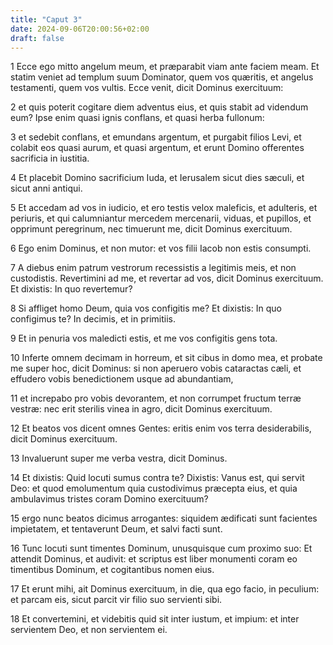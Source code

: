 ```yaml
---
title: "Caput 3"
date: 2024-09-06T20:00:56+02:00
draft: false
---
```



1 Ecce ego mitto angelum meum, et præparabit viam ante faciem meam. Et statim veniet ad templum suum Dominator, quem vos quæritis, et angelus testamenti, quem vos vultis. Ecce venit, dicit Dominus exercituum:

2 et quis poterit cogitare diem adventus eius, et quis stabit ad videndum eum? Ipse enim quasi ignis conflans, et quasi herba fullonum:

3 et sedebit conflans, et emundans argentum, et purgabit filios Levi, et colabit eos quasi aurum, et quasi argentum, et erunt Domino offerentes sacrificia in iustitia.

4 Et placebit Domino sacrificium Iuda, et Ierusalem sicut dies sæculi, et sicut anni antiqui.

5 Et accedam ad vos in iudicio, et ero testis velox maleficis, et adulteris, et periuris, et qui calumniantur mercedem mercenarii, viduas, et pupillos, et opprimunt peregrinum, nec timuerunt me, dicit Dominus exercituum.

6 Ego enim Dominus, et non mutor: et vos filii Iacob non estis consumpti.

7 A diebus enim patrum vestrorum recessistis a legitimis meis, et non custodistis. Revertimini ad me, et revertar ad vos, dicit Dominus exercituum. Et dixistis: In quo revertemur?

8 Si affliget homo Deum, quia vos configitis me? Et dixistis: In quo configimus te? In decimis, et in primitiis.

9 Et in penuria vos maledicti estis, et me vos configitis gens tota.

10 Inferte omnem decimam in horreum, et sit cibus in domo mea, et probate me super hoc, dicit Dominus: si non aperuero vobis cataractas cæli, et effudero vobis benedictionem usque ad abundantiam,

11 et increpabo pro vobis devorantem, et non corrumpet fructum terræ vestræ: nec erit sterilis vinea in agro, dicit Dominus exercituum.

12 Et beatos vos dicent omnes Gentes: eritis enim vos terra desiderabilis, dicit Dominus exercituum.

13 Invaluerunt super me verba vestra, dicit Dominus.

14 Et dixistis: Quid locuti sumus contra te? Dixistis: Vanus est, qui servit Deo: et quod emolumentum quia custodivimus præcepta eius, et quia ambulavimus tristes coram Domino exercituum?

15 ergo nunc beatos dicimus arrogantes: siquidem ædificati sunt facientes impietatem, et tentaverunt Deum, et salvi facti sunt.

16 Tunc locuti sunt timentes Dominum, unusquisque cum proximo suo: Et attendit Dominus, et audivit: et scriptus est liber monumenti coram eo timentibus Dominum, et cogitantibus nomen eius.

17 Et erunt mihi, ait Dominus exercituum, in die, qua ego facio, in peculium: et parcam eis, sicut parcit vir filio suo servienti sibi.

18 Et convertemini, et videbitis quid sit inter iustum, et impium: et inter servientem Deo, et non servientem ei.

